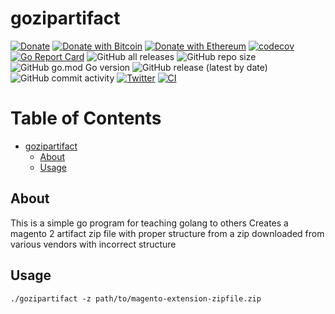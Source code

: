 # gozipartifact

[![Donate](https://img.shields.io/badge/Donate-PayPal-yellow.svg)](https://www.paypal.com/donate?business=YR6C4WB5CDZZL&no_recurring=0&item_name=contribute+to+open+source&currency_code=USD)
[![Donate with Bitcoin](https://en.cryptobadges.io/badge/micro/3Cd54T1EB6WHRcechq1dRCGF6vY2HHhkdk)](https://en.cryptobadges.io/donate/3Cd54T1EB6WHRcechq1dRCGF6vY2HHhkdk)
[![Donate with Ethereum](https://en.cryptobadges.io/badge/micro/0x064AA753EF36e5641E2Ee3C9BbC117F6aFe35F62)](https://en.cryptobadges.io/donate/0x064AA753EF36e5641E2Ee3C9BbC117F6aFe35F62)
[![codecov](https://codecov.io/gh/mr-pmillz/gozipartifact/branch/master/graph/badge.svg?token=27U39Y9ZQ2)](https://codecov.io/gh/mr-pmillz/gozipartifact)
[![Go Report Card](https://goreportcard.com/badge/github.com/mr-pmillz/gozipartifact)](https://goreportcard.com/report/github.com/mr-pmillz/gozipartifact)
![GitHub all releases](https://img.shields.io/github/downloads/mr-pmillz/gozipartifact/total?style=social)
![GitHub repo size](https://img.shields.io/github/repo-size/mr-pmillz/gozipartifact?style=plastic)
![GitHub go.mod Go version](https://img.shields.io/github/go-mod/go-version/mr-pmillz/gozipartifact?style=plastic)
![GitHub release (latest by date)](https://img.shields.io/github/v/release/mr-pmillz/gozipartifact?style=plastic)
![GitHub commit activity](https://img.shields.io/github/commit-activity/m/mr-pmillz/gozipartifact?style=plastic)
[![Twitter](https://img.shields.io/twitter/url?style=social&url=https%3A%2F%2Fgithub.com%2Fmr-pmillz%2Fgozipartifact)](https://twitter.com/intent/tweet?text=Wow:&url=https%3A%2F%2Fgithub.com%2Fmr-pmillz%2Fgozipartifact)
[![CI](https://github.com/mr-pmillz/gozipartifact/actions/workflows/go.yml/badge.svg)](https://github.com/mr-pmillz/gozipartifact/actions/workflows/go.yml)

Table of Contents
=================

* [gozipartifact](#gozipartifact)
    * [About](#about)
    * [Usage](#usage)

## About

This is a simple go program for teaching golang to others
Creates a magento 2 artifact zip file with proper structure from a zip downloaded from various vendors with incorrect structure

## Usage

```shell
./gozipartifact -z path/to/magento-extension-zipfile.zip
```
